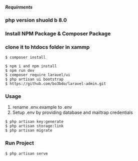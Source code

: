 ##### Requirments #####
### php version shuold b 8.0
### Install NPM Package & Composer Package
### clone it to htdocs folder in xammp 

```
$ composer install
```

```
$ npm i and npm install
$ npm run dev
$ composer require laravel/ui
$ php artisan ui bootstrap
$ https://github.com/bo3bdo/laravel-admin.git

```

###  Usage

1. rename .env.example to .env
2. Setup .env by providing database and mailtrap credentials 

```
$ php artisan key:generate
$ php artisan storage:link
$ php artisan migrate
```

### Run Project

```
$ php artisan serve
```
